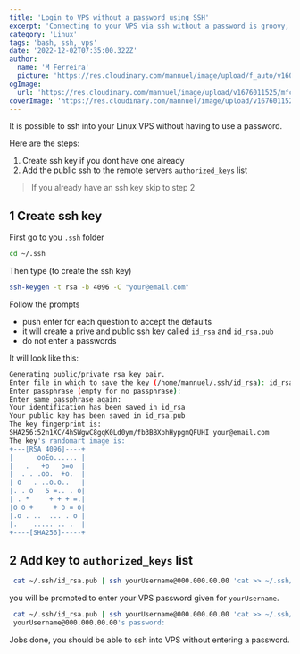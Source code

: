 ```yaml
---
title: 'Login to VPS without a password using SSH'
excerpt: 'Connecting to your VPS via ssh without a password is groovy, heres how you do it.'
category: 'Linux'
tags: 'bash, ssh, vps'
date: '2022-12-02T07:35:00.322Z'
author:
  name: 'M Ferreira'
  picture: 'https://res.cloudinary.com/mannuel/image/upload/f_auto/v1604067445/images/mee.jpg'
ogImage:
  url: 'https://res.cloudinary.com/mannuel/image/upload/v1676011525/mfcom/ssh-login.png'
coverImage: 'https://res.cloudinary.com/mannuel/image/upload/v1676011525/mfcom/ssh-login.png'
---
```



It is possible to ssh into your Linux VPS without having to use a password.

Here are the steps:

1. Create ssh key if you dont have one already
2. Add the public ssh to the remote servers `authorized_keys` list

> If you already have an ssh key skip to step 2

## 1 Create ssh key

First go to you `.ssh` folder

```bash
cd ~/.ssh
```

Then type (to create the ssh key)

```bash
ssh-keygen -t rsa -b 4096 -C "your@email.com" 
```

Follow the prompts

- push enter for each question to accept the defaults
- it will create a prive and public ssh key called `id_rsa` and `id_rsa.pub`
- do not enter a passwords

It will look like this:

```bash
Generating public/private rsa key pair.
Enter file in which to save the key (/home/mannuel/.ssh/id_rsa): id_rsa_test
Enter passphrase (empty for no passphrase): 
Enter same passphrase again: 
Your identification has been saved in id_rsa
Your public key has been saved in id_rsa.pub
The key fingerprint is:
SHA256:52n1XC/4hSWgwC8gqK0Ld0ym/fb3BBXbhHypgmQFUHI your@email.com
The key's randomart image is:
+---[RSA 4096]----+
|      ooEo...... |
|   .   +o   o=o  |
|  . . .oo.  +o.  |
| o   . ..o.o..   |
|. . o   S =.. . o|
| . *     + + + =.|
|o o +     + o = o|
|.o . ..  ... . o |
|.    ..... .. .  |
+----[SHA256]-----+
```

## 2 Add key to `authorized_keys` list

```bash
 cat ~/.ssh/id_rsa.pub | ssh yourUsername@000.000.00.00 'cat >> ~/.ssh/authorized_keys'
```

you will be prompted to enter your VPS password given for `yourUsername`.

```bash
 cat ~/.ssh/id_rsa.pub | ssh yourUsername@000.000.00.00 'cat >> ~/.ssh/authorized_keys'
 yourUsername@000.000.00.00's password: 
```

Jobs done, you should be able to ssh into VPS without entering a password.
